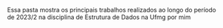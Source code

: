 Essa pasta mostra os principais trabalhos realizados ao longo do período de 2023/2 na disciplina de Estrutura de Dados na Ufmg por mim